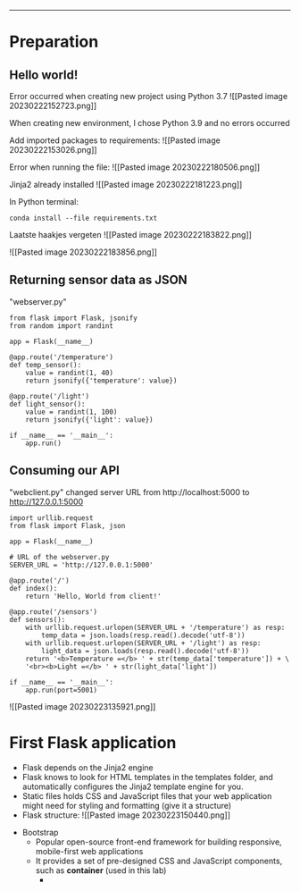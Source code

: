 ----
# Preparation 
## Hello world! 
Error occurred when creating new project using Python 3.7 
![[Pasted image 20230222152723.png]]

When creating new environment, I chose Python 3.9 and no errors occurred

Add imported packages to requirements:
![[Pasted image 20230222153026.png]]

Error when running the file: 
![[Pasted image 20230222180506.png]]

Jinja2 already installed 
![[Pasted image 20230222181223.png]]

In Python terminal: 
```
conda install --file requirements.txt
```

Laatste haakjes vergeten
![[Pasted image 20230222183822.png]]

![[Pasted image 20230222183856.png]]

## Returning sensor data as JSON

"webserver.py" 
```
from flask import Flask, jsonify  
from random import randint  
  
app = Flask(__name__)  
  
@app.route('/temperature')  
def temp_sensor():  
    value = randint(1, 40)  
    return jsonify({'temperature': value})  
  
@app.route('/light')  
def light_sensor():  
    value = randint(1, 100)  
    return jsonify({'light': value})  
  
if __name__ == '__main__':  
    app.run()
```

## Consuming our API

"webclient.py"
changed server URL from http://localhost:5000 to http://127.0.0.1:5000
```
import urllib.request  
from flask import Flask, json  
  
app = Flask(__name__)  
  
# URL of the webserver.py  
SERVER_URL = 'http://127.0.0.1:5000'  
  
@app.route('/')  
def index():  
    return 'Hello, World from client!'  
  
@app.route('/sensors')  
def sensors():  
    with urllib.request.urlopen(SERVER_URL + '/temperature') as resp:  
        temp_data = json.loads(resp.read().decode('utf-8'))  
    with urllib.request.urlopen(SERVER_URL + '/light') as resp:  
        light_data = json.loads(resp.read().decode('utf-8'))  
    return '<b>Temperature =</b> ' + str(temp_data['temperature']) + \  
    '<br><b>Light =</b> ' + str(light_data['light'])  
  
if __name__ == '__main__':  
    app.run(port=5001)
```

![[Pasted image 20230223135921.png]]

# First Flask application
* Flask depends on the Jinja2 engine
* Flask knows to look for HTML templates in the templates folder, and automatically configures the Jinja2 template engine for you.
* Static files holds CSS and JavaScript files that your web application might need for styling and formatting (give it a structure)
* Flask structure: 
![[Pasted image 20230223150440.png]]

- Bootstrap 
	* Popular open-source front-end framework for building responsive, mobile-first web applications
	* It provides a set of pre-designed CSS and JavaScript components, such as **container** (used in this lab)
		- <div class="container">



